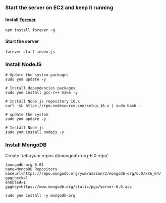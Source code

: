 ### Start the server on EC2 and keep it running
#### Install [Forever](https://github.com/foreversd/forever)
```shell
npm install forever -g
```
#### Start the server
```shell
forever start index.js
```

### Install NodeJS
```shell
# Update the system packages
sudo yum update -y

# Install dependencies packages
sudo yum install gcc-c++ make -y

# Install Node.js repository 16.x
curl -sL https://rpm.nodesource.com/setup_16.x | sudo bash -

# update the system
sudo yum update -y

# Install Node.js
sudo yum install nodejs -y
```

### Install MongoDB
Create '/etc/yum.repos.d/mongodb-org-6.0.repo'
```
[mongodb-org-6.0]
name=MongoDB Repository
baseurl=https://repo.mongodb.org/yum/amazon/2/mongodb-org/6.0/x86_64/
gpgcheck=1
enabled=1
gpgkey=https://www.mongodb.org/static/pgp/server-6.0.asc
```
```shell
sudo yum install -y mongodb-org
```
